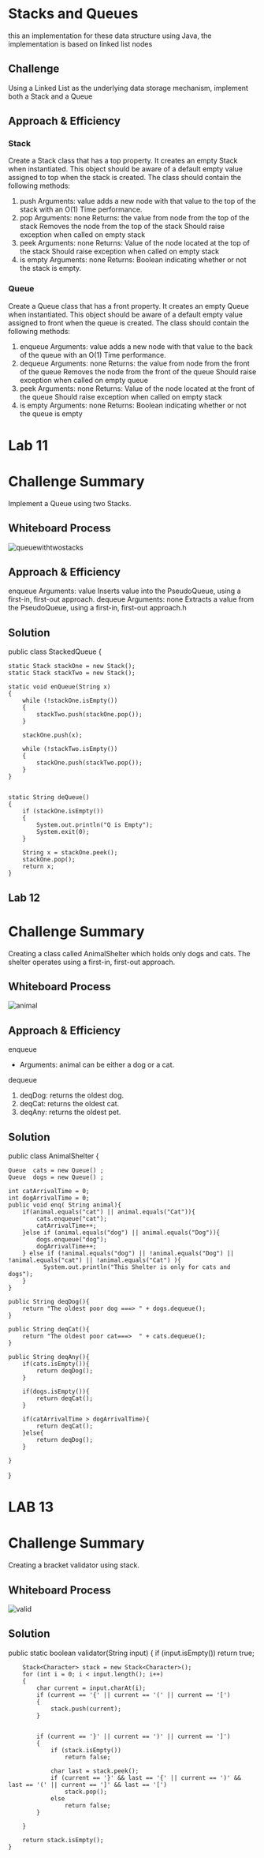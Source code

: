 # Stacks and Queues
this an implementation for these data structure using Java, the implementation is based on linked list nodes

## Challenge
Using a Linked List as the underlying data storage mechanism, implement both a Stack and a Queue

## Approach & Efficiency



### Stack
Create a Stack class that has a top property. It creates an empty Stack when instantiated.
This object should be aware of a default empty value assigned to top when the stack is created.
The class should contain the following methods:
1. push
Arguments: value
adds a new node with that value to the top of the stack with an O(1) Time performance.
2. pop
Arguments: none
Returns: the value from node from the top of the stack
Removes the node from the top of the stack
Should raise exception when called on empty stack
3. peek
Arguments: none
Returns: Value of the node located at the top of the stack
Should raise exception when called on empty stack
4. is empty
Arguments: none
Returns: Boolean indicating whether or not the stack is empty.


### Queue
Create a Queue class that has a front property. It creates an empty Queue when instantiated.
This object should be aware of a default empty value assigned to front when the queue is created.
The class should contain the following methods:
1. enqueue
Arguments: value
adds a new node with that value to the back of the queue with an O(1) Time performance.
2. dequeue
Arguments: none
Returns: the value from node from the front of the queue
Removes the node from the front of the queue
Should raise exception when called on empty queue
3. peek
Arguments: none
Returns: Value of the node located at the front of the queue
Should raise exception when called on empty stack
4. is empty
Arguments: none
Returns: Boolean indicating whether or not the queue is empty


# Lab 11 

# Challenge Summary
Implement a Queue using two Stacks.

## Whiteboard Process
![queuewithtwostacks](https://github.com/Emam96/data-structures-and-algorithms-401/blob/main/assests/cc11.jpg?raw=true)

## Approach & Efficiency
enqueue
Arguments: value
Inserts value into the PseudoQueue, using a first-in, first-out approach.
dequeue
Arguments: none
Extracts a value from the PseudoQueue, using a first-in, first-out approach.h

## Solution
public class StackedQueue {

    static Stack stackOne = new Stack();
    static Stack stackTwo = new Stack();

    static void enQueue(String x)
    {
        while (!stackOne.isEmpty())
        {
            stackTwo.push(stackOne.pop());
        }

        stackOne.push(x);

        while (!stackTwo.isEmpty())
        {
            stackOne.push(stackTwo.pop());
        }
    }


    static String deQueue()
    {
        if (stackOne.isEmpty())
        {
            System.out.println("Q is Empty");
            System.exit(0);
        }

        String x = stackOne.peek();
        stackOne.pop();
        return x;
    }


## Lab 12 

# Challenge Summary

Creating a class called AnimalShelter which holds only dogs and cats.
The shelter operates using a first-in, first-out approach.

## Whiteboard Process

![animal](https://i.imgur.com/AMPaERI.jpeg)

## Approach & Efficiency

enqueue
* Arguments: animal can be either a dog or a cat.

dequeue
1. deqDog: returns the oldest dog.
2. deqCat: returns the oldest cat.
3. deqAny: returns the oldest pet.

## Solution

public class AnimalShelter {


    Queue  cats = new Queue() ;
    Queue  dogs = new Queue() ;

    int catArrivalTime = 0;
    int dogArrivalTime = 0;
    public void enq( String animal){
        if(animal.equals("cat") || animal.equals("Cat")){
            cats.enqueue("cat");
            catArrivalTime++;
        }else if (animal.equals("dog") || animal.equals("Dog")){
            dogs.enqueue("dog");
            dogArrivalTime++;
        } else if (!animal.equals("dog") || !animal.equals("Dog") || !animal.equals("cat") || !animal.equals("Cat") ){
              System.out.println("This Shelter is only for cats and dogs");
        }
    }

    public String deqDog(){
        return "The oldest poor dog ===> " + dogs.dequeue();
    }

    public String deqCat(){
        return "The oldest poor cat===>  " + cats.dequeue();
    }

    public String deqAny(){
        if(cats.isEmpty()){
            return deqDog();
        }

        if(dogs.isEmpty()){
            return deqCat();
        }

        if(catArrivalTime > dogArrivalTime){
            return deqCat();
        }else{
            return deqDog();
        }

    }



}

# LAB 13 


# Challenge Summary

Creating a bracket validator using stack.

## Whiteboard Process
<!-- Embedded whiteboard image -->


![valid](https://i.imgur.com/0oqmSpr.jpeg)


## Solution

public static boolean validator(String input) {
if (input.isEmpty())
return true;

        Stack<Character> stack = new Stack<Character>();
        for (int i = 0; i < input.length(); i++)
        {
            char current = input.charAt(i);
            if (current == '{' || current == '(' || current == '[')
            {
                stack.push(current);
            }


            if (current == '}' || current == ')' || current == ']')
            {
                if (stack.isEmpty())
                    return false;

                char last = stack.peek();
                if (current == '}' && last == '{' || current == ')' && last == '(' || current == ']' && last == '[')
                    stack.pop();
                else
                    return false;
            }

        }

        return stack.isEmpty();
    }